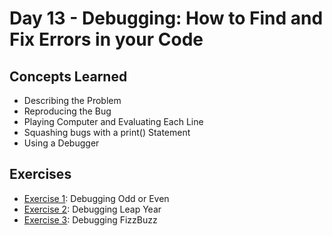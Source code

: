 # Day 13 - Debugging: How to Find and Fix Errors in your Code
## Concepts Learned
- Describing the Problem
- Reproducing the Bug
- Playing Computer and Evaluating Each Line
- Squashing bugs with a print() Statement
- Using a Debugger
## Exercises
- [Exercise 1](https://github.com/chaitanyakrishnakumar/100daysofcode/tree/main/Day013/Exercise%201%20-%20Debugging%20Odd%20or%20Even): Debugging Odd or Even
- [Exercise 2](https://github.com/chaitanyakrishnakumar/100daysofcode/tree/main/Day013/Exercise%202%20-%20Debugging%20Leap%20Year): Debugging Leap Year
- [Exercise 3](https://github.com/chaitanyakrishnakumar/100daysofcode/tree/main/Day013/Exercise%203%20-%20Debugging%20FizzBuzz): Debugging FizzBuzz
